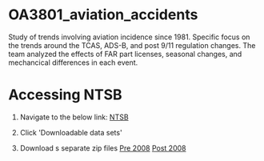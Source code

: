 # OA3801_aviation_accidents
Study of trends involving aviation incidence since 1981.  Specific focus on the trends around the TCAS, ADS-B, and post 9/11 regulation changes.  The team analyzed the effects of FAR part licenses, seasonal changes, and mechancical differences in each event.

# Accessing NTSB
1.  Navigate to the below link:
   [NTSB](https://www.ntsb.gov/safety/data/Pages/Data_Stats.aspx)

2.  Click 'Downloadable data sets'

3.  Download s separate zip files
   [Pre 2008](https://data.ntsb.gov/avdata/FileDirectory/DownloadFile?fileID=C%3A%5Cavdata%5Cavall.zip)
   [Post 2008](https://data.ntsb.gov/avdata/FileDirectory/DownloadFile?fileID=C%3A%5Cavdata%5CPre2008.zip)
